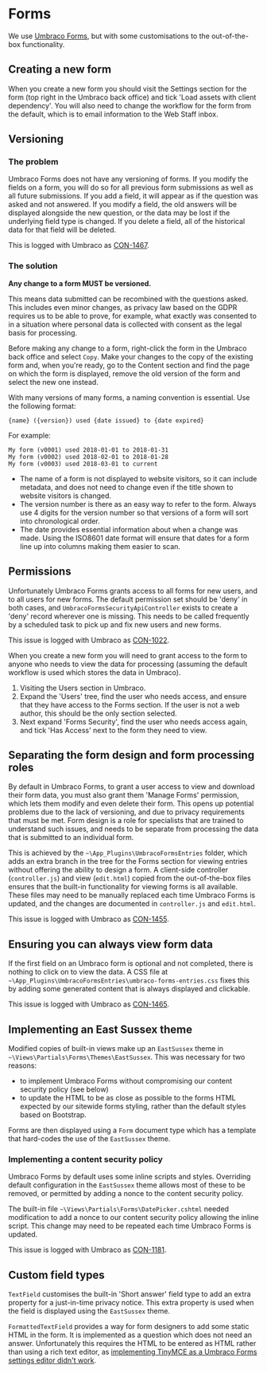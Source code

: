 # Forms

We use [Umbraco Forms](https://umbraco.com/products/umbraco-forms/), but with some customisations to the out-of-the-box functionality.

## Creating a new form

When you create a new form you should visit the Settings section for the form (top right in the Umbraco back office) and tick 'Load assets with client dependency'. You will also need to change the workflow for the form from the default, which is to email information to the Web Staff inbox. 

## Versioning

### The problem

Umbraco Forms does not have any versioning of forms. If you modify the fields on a form, you will do so for all previous form submissions as well as all future submissions. If you add a field, it will appear as if the question was asked and not answered. If you modify a field, the old answers will be displayed alongside the new question, or the data may be lost if the underlying field type is changed. If you delete a field, all of the historical data for that field will be deleted.

This is logged with Umbraco as [CON-1467](http://issues.umbraco.org/issue/CON-1467). 

### The solution

**Any change to a form MUST be versioned.**

This means data submitted can be recombined with the questions asked. This includes even minor changes, as privacy law based on the GDPR requires us to be able to prove, for example, what exactly was consented to in a situation where personal data is collected with consent as the legal basis for processing.

Before making any change to a form, right-click the form in the Umbraco back office and select `Copy`. Make your changes to the copy of the existing form and, when you're ready, go to the Content section and find the page on which the form is displayed, remove the old version of the form and select the new one instead.

With many versions of many forms, a naming convention is essential. Use the following format:

	{name} ({version}) used {date issued} to {date expired}

For example:

	My form (v0001) used 2018-01-01 to 2018-01-31 
	My form (v0002) used 2018-02-01 to 2018-01-28
	My form (v0003) used 2018-03-01 to current

- The name of a form is not displayed to website visitors, so it can include metadata, and does not need to change even if the title shown to website visitors is changed. 
- The version number is there as an easy way to refer to the form. Always use 4 digits for the version number so that versions of a form will sort into chronological order. 
- The date provides essential information about when a change was made. Using the ISO8601 date format will ensure that dates for a form line up into columns making them easier to scan.

## Permissions

Unfortunately Umbraco Forms grants access to all forms for new users, and to all users for new forms. The default permission set should be 'deny' in both cases, and `UmbracoFormsSecurityApiController` exists to create a 'deny' record wherever one is missing. This needs to be called frequently by a scheduled task to pick up and fix new users and new forms.

This issue is logged with Umbraco as [CON-1022](http://issues.umbraco.org/issue/CON-1022).

When you create a new form you will need to grant access to the form to anyone who needs to view the data for processing (assuming the default workflow is used which stores the data in Umbraco). 

1. Visiting the Users section in Umbraco. 
2. Expand the 'Users' tree, find the user who needs access, and ensure that they have access to the Forms section. If the user is not a web author, this should be the only section selected. 
3. Next expand 'Forms Security', find the user who needs access again, and tick 'Has Access' next to the form they need to view. 

## Separating the form design and form processing roles

By default in Umbraco Forms, to grant a user access to view and download their form data, you must also grant them 'Manage Forms' permission, which lets them modify and even delete their form. This opens up potential problems due to the lack of versioning, and due to privacy requirements that must be met. Form design is a role for specialists that are trained to understand such issues, and needs to be separate from processing the data that is submitted to an individual form.

This is achieved by the `~\App_Plugins\UmbracoFormsEntries` folder, which adds an extra branch in the tree for the Forms section for viewing entries without offering the ability to design a form. A client-side controller (`controller.js`) and view (`edit.html`) copied from the out-of-the-box files ensures that the built-in functionality for viewing forms is all available. These files may need to be manually replaced each time Umbraco Forms is updated, and the changes are documented in `controller.js` and `edit.html`.

This issue is logged with Umbraco as [CON-1455](http://issues.umbraco.org/issue/CON-1455).

## Ensuring you can always view form data

If the first field on an Umbraco form is optional and not completed, there is nothing to click on to view the data. A CSS file at `~\App_Plugins\UmbracoFormsEntries\umbraco-forms-entries.css` fixes this by adding some generated content that is always displayed and clickable. 

This issue is logged with Umbraco as [CON-1465](http://issues.umbraco.org/issue/CON-1465). 

## Implementing an East Sussex theme

Modified copies of built-in views make up an `EastSussex` theme in `~\Views\Partials\Forms\Themes\EastSussex`. This was necessary for two reasons:

- to implement Umbraco Forms without compromising our content security policy (see below)
- to update the HTML to be as close as possible to the forms HTML expected by our sitewide forms styling, rather than the default styles based on Bootstrap.

Forms are then displayed using a `Form` document type which has a template that hard-codes the use of the `EastSussex` theme.

### Implementing a content security policy

Umbraco Forms by default uses some inline scripts and styles. Overriding default configuration in the `EastSussex` theme allows most of these to be removed, or permitted by adding a nonce to the content security policy.

The built-in file `~\Views\Partials\Forms\DatePicker.cshtml` needed modification to add a nonce to our content security policy allowing the inline script. This change may need to be repeated each time Umbraco Forms is updated.

This issue is logged with Umbraco as [CON-1181](http://issues.umbraco.org/issue/CON-1181).

## Custom field types

`TextField` customises the built-in 'Short answer' field type to add an extra property for a just-in-time privacy notice. This extra property is used when the field is displayed using the `EastSussex` theme.

`FormattedTextField` provides a way for form designers to add some static HTML in the form. It is implemented as a question which does not need an answer. Unfortunately this requires the HTML to be entered as HTML rather than using a rich text editor, as [implementing TinyMCE as a Umbraco Forms settings editor didn't work](https://our.umbraco.org/forum/umbraco-forms/89756-tinymce-as-an-umbraco-forms-setting-editor).